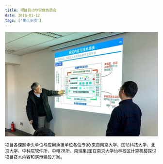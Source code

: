 ```yaml
---
title: 项目启动与实施协调会
date: 2018-01-12
tags: ['重点专项']
---
```


![](/content/2018-01-12.jpg)

项目各课题牵头单位与应用承担单位各位专家(来自南京大学、国防科技大学、北京大学、中科院软件所、中电28所、南瑞集团)在南京大学仙林校区计算机楼探讨项目技术内容和演示建设方案。

<!--more-->
